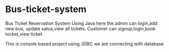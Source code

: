 # Bus-ticket-system
Bus Ticket Reservation System Using Java
here the admin can login,add new bus, update satus,view all tickets.
Customer can signup,login,book tocket,view ticket.

This is console based project using JDBC we are connecting with database 
